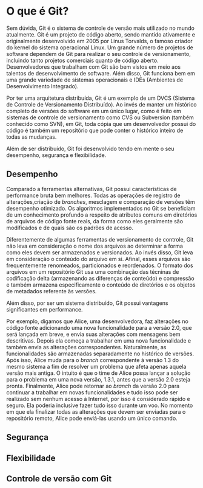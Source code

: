 # O que é Git?

Sem dúvida, Git é o sistema de controle de versão mais utilizado no mundo atualmente. Git é um projeto de código aberto, sendo mantido ativamente e originalmente desenvolvido em 2005 por Linus Torvalds, o famoso criador do kernel do sistema operacional Linux. Um grande número de projetos de software dependem de Git para realizar o seu controle de versionamento, incluindo tanto projetos comerciais quanto de código aberto. Desenvolvedores que trabalham com Git são bem vistos em meio aos talentos de desenvolvimento de software. Além disso, Git funciona bem em uma grande variedade de sistemas operacionais e IDEs (Ambientes de Desenvolvimento Integrado).

Por ter uma arquitetura distribuída, Git é um exemplo de um DVCS (Sistema de Controle de Versionamento Distribuído). Ao invés de manter um histórico completo de versões do software em um único lugar, como é feito em sistemas de controle de versionamento como CVS ou Subversion (também conhecido como SVN), em Git, toda cópia que um desenvolvedor possui do código é também um repositório que pode conter o histórico inteiro de todas as mudanças.

Além de ser distribuído, Git foi desenvolvido tendo em mente o seu desempenho, segurança e flexibilidade.

## Desempenho

Comparado a ferramentas alternativas, Git possui características de performance bruta bem melhores. Todas as operações de registro de alterações,criação de _branches_, mesclagem e comparação de versões têm desempenho otimizado. Os algoritmos implementados no Git se beneficiam de um conhecimento profundo a respeito de atributos comuns em diretórios de arquivos de código fonte reais, da forma como eles geralmente são modificados e de quais são os padrões de acesso.

Diferentemente de algumas ferramentas de versionamento de controle, Git não leva em consideração o nome dos arquivos ao determinar a forma como eles devem ser armazenados e versionados. Ao invés disso, Git leva em consideração o conteúdo do arquivo em si. Afinal, esses arquivos são frequentemente renomeados, particionados e reordenados. O formato dos arquivos em um repositório Git usa uma combinação das técninas de codificação delta (armazenando as diferenças de conteúdo) e compressão e também armazena especificamente o conteúdo de diretórios e os objetos de metadados referente às versões.

Além disso, por ser um sistema distribuído, Git possui vantagens significantes em performance.

Por exemplo, digamos que Alice, uma desenvolvedora, faz alterações no código fonte adicionando uma nova funcionalidade para a versão 2.0, que será lançada em breve, e envia suas alterações com mensagens bem descritivas. Depois ela começa a trabalhar em uma nova funcionalidade e também envia as alterações correspondentes. Naturalmente, as funcionalidades são armazenadas separadamente no histórico de versões. Após isso, Alice muda para o _branch_ correspondente à versão 1.3 do mesmo sistema a fim de resolver um problema que afeta apenas aquela versão mais antiga. O intuito é que o time de Alice possa lançar a solução para o problema em uma nova versão, 1.3.1, antes que a versão 2.0 esteja pronta. Finalmente, Alice pode retornar ao _branch_ da versão 2.0 para continuar a trabalhar em novas funcionalidades e tudo isso pode ser realizado sem nenhum acesso à Internet, por isso é considerado rápido e seguro. Ela poderia inclusive fazer tudo isso durante um voo. No momento em que ela finalizar todas as alterações que devem ser enviadas para o repositório remoto, Alice pode enviá-las usando um único comando.

## Segurança

## Flexibilidade

## Controle de versão com Git
